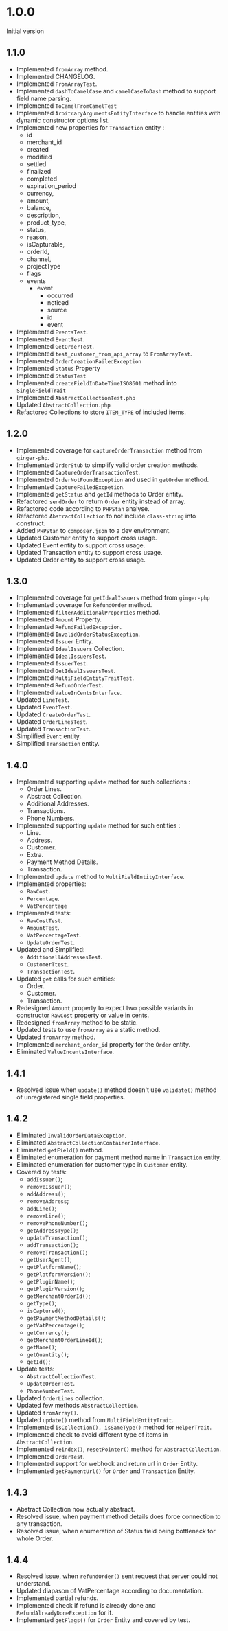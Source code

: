 # 1.0.0

Initial version

## 1.1.0

* Implemented `fromArray` method.
* Implemented CHANGELOG.
* Implemented `FromArrayTest`.
* Implemented `dashToCamelCase` and `camelCaseToDash` method to support field name parsing.
* Implemented `ToCamelFromCamelTest`
* Implemented `ArbitraryArgumentsEntityInterface` to handle entities with dynamic constructor options list.
* Implemented new properties for `Transaction` entity :
    * id
    * merchant_id
    * created
    * modified
    * settled
    * finalized
    * completed
    * expiration_period
    * currency,
    * amount,
    * balance,
    * description,
    * product_type,
    * status,
    * reason,
    * isCapturable,
    * orderId,
    * channel,
    * projectType
    * flags
    * events
        * event
            * occurred
            * noticed
            * source
            * id
            * event
* Implemented `EventsTest`.
* Implemented `EventTest`.
* Implemented `GetOrderTest`.
* Implemented `test_customer_from_api_array` to `FromArrayTest`.
* Implemented `OrderCreationFailedException`
* Implemented `Status` Property
* Implemented `StatusTest`
* Implemented `createFieldInDateTimeISO8601` method into `SingleFieldTrait`
* Implemented `AbstractCollectionTest.php`
* Updated `AbstractCollection.php`
* Refactored Collections to store `ITEM_TYPE` of included items.

## 1.2.0

* Implemented coverage for `captureOrderTransaction` method from `ginger-php`.
* Implemented `OrderStub` to simplify valid order creation methods.
* Implemented `CaptureOrderTransactionTest`.
* Implemented `OrderNotFoundException` and used in `getOrder` method.
* Implemented `CaptureFailedExcpetion`.
* Implemented `getStatus` and `getId` methods to Order entity.
* Refactored `sendOrder` to return `Order` entity instead of array.
* Refactored code according to `PHPStan` analyse.
* Refactored `AbstractCollection` to not include `class-string` into construct.
* Added `PHPStan` to `composer.json` to a dev environment.
* Updated Customer entity to support cross usage.
* Updated Event entity to support cross usage.
* Updated Transaction entity to support cross usage.
* Updated Order entity to support cross usage.

## 1.3.0

* Implemented coverage for `getIdealIssuers` method from `ginger-php`
* Implemented coverage for `RefundOrder` method.
* Implemented `filterAdditionalProperties` method.
* Implemented `Amount` Property.
* Implemented `RefundFailedException`.
* Implemented `InvalidOrderStatusException`.
* Implemented `Issuer` Entity.
* Implemented `IdealIssuers` Collection.
* Implemented `IdealIssuersTest`.
* Implemented `IssuerTest`.
* Implemented `GetIdealIssuersTest`.
* Implemented `MultiFieldEntityTraitTest`.
* Implemented `RefundOrderTest`.
* Implemented `ValueInCentsInterface`.
* Updated `LineTest`.
* Updated `EventTest`.
* Updated `CreateOrderTest`.
* Updated `OrderLinesTest`.
* Updated `TransactionTest`.
* Simplified `Event` entity.
* Simplified `Transaction` entity.

## 1.4.0

* Implemented supporting `update` method for such collections :
    * Order Lines.
    * Abstract Collection.
    * Additional Addresses.
    * Transactions.
    * Phone Numbers.
* Implemented supporting `update` method for such entities :
    * Line.
    * Address.
    * Customer.
    * Extra.
    * Payment Method Details.
    * Transaction.
* Implemented `update` method to `MultiFieldEntityInterface`.
* Implemented properties:
    * `RawCost`.
    * `Percentage`.
    * `VatPercentage`
* Implemented tests:
    * `RawCostTest`.
    * `AmountTest`.
    * `VatPercentageTest`.
    * `UpdateOrderTest`.
* Updated and Simplified:
    * `AdditionallAddressesTest`.
    * `CustomerTtest`.
    * `TransactionTest`.
* Updated  `get` calls for such entities:
    * Order.
    * Customer.
    * Transaction.
* Redesigned `Amount` property to expect two possible variants in constructor `RawCost` property or value in cents.
* Redesigned `fromArray` method to be static.
* Updated tests to use `fromArray` as a static method.
* Updated `fromArray` method.
* Implemented `merchant_order_id` property for the `Order` entity.
* Eliminated `ValueIncentsInterface`.

## 1.4.1

* Resolved issue when `update()` method doesn't use `validate()` method of unregistered single field properties.

## 1.4.2

* Eliminated `InvalidOrderDataException`.
* Eliminated `AbstractCollectionContainerInterface`.
* Eliminated `getField()` method.
* Eliminated enumeration for payment method name in `Transaction` entity.
* Eliminated enumeration for customer type in `Customer` entity.
* Covered by tests:
    * `addIssuer()`;
    * `removeIssuer()`;
    * `addAddress()`;
    * `removeAddress`;
    * `addLine()`;
    * `removeLine()`;
    * `removePhoneNumber()`;
    * `getAddressType()`;
    * `updateTransaction()`;
    * `addTransaction()`;
    * `removeTransaction()`;
    * `getUserAgent()`;
    * `getPlatformName()`;
    * `getPlatformVersion()`;
    * `getPluginName()`;
    * `getPluginVersion()`;
    * `getMerchantOrderId()`;
    * `getType()`;
    * `isCaptured()`;
    * `getPaymentMethodDetails()`;
    * `getVatPercentage()`;
    * `getCurrency()`;
    * `getMerchantOrderLineId()`;
    * `getName()`;
    * `getQuantity()`;
    * `getId()`;
* Update tests:
  * `AbstractCollectionTest`.
  * `UpdateOrderTest`.
  * `PhoneNumberTest`.
* Updated `OrderLines` collection.
* Updated few methods `AbstractCollection`.
* Updated `fromArray()`.
* Updated `update()` method from `MultiFieldEntityTrait`.
* Implemented `isCollection(), isSameType()` method for `HelperTrait`.
* Implemented check to avoid different type of items in `AbstractCollection`.
* Implemented `reindex()`, `resetPointer()` method for `AbstractCollection`.
* Implemented `OrderTest`.
* Implemented support for webhook and return url in `Order` Entity.
* Implemented `getPaymentUrl()` for `Order` and `Transaction` Entity.

## 1.4.3

* Abstract Collection now actually abstract.
* Resolved issue, when payment method details does force connection to any transaction.
* Resolved issue, when enumeration of Status field being bottleneck for whole Order.

## 1.4.4
* Resolved issue, when `refundOrder()` sent request that server could not understand.
* Updated diapason of VatPercentage according to documentation.
* Implemented partial refunds.
* Implemented check if refund is already done and `RefundAlreadyDoneException` for it.
* Implemented `getFlags()` for `Order` Entity and covered by test.
